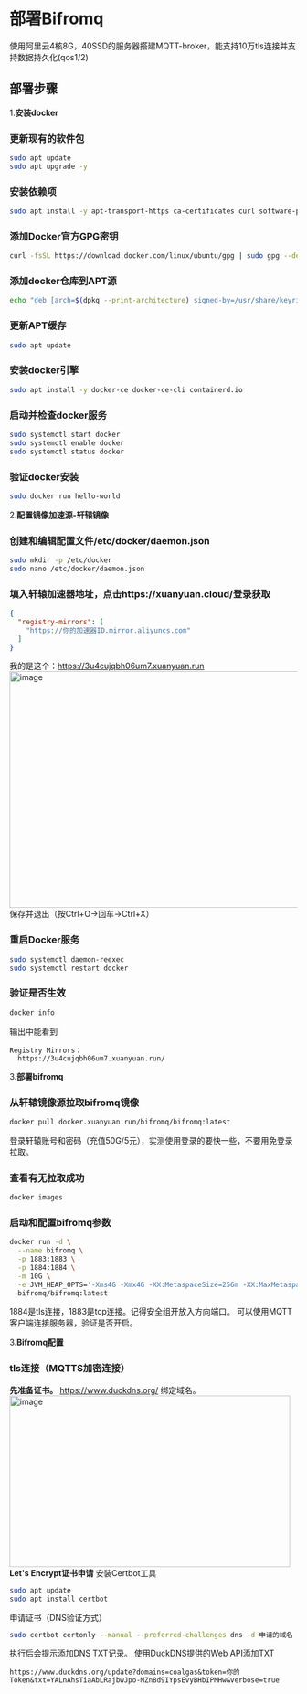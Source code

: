 # 部署Bifromq

使用阿里云4核8G，40SSD的服务器搭建MQTT-broker，能支持10万tls连接并支持数据持久化(qos1/2)

## 部署步骤

1.__安装docker__
### 更新现有的软件包
```bash
sudo apt update
sudo apt upgrade -y
```
### 安装依赖项
```bash
sudo apt install -y apt-transport-https ca-certificates curl software-properties-common
```
### 添加Docker官方GPG密钥
```bash
curl -fsSL https://download.docker.com/linux/ubuntu/gpg | sudo gpg --dearmor -o /usr/share/keyrings/docker-archive-keyring.gpg
```
### 添加docker仓库到APT源
```bash
echo "deb [arch=$(dpkg --print-architecture) signed-by=/usr/share/keyrings/docker-archive-keyring.gpg] https://download.docker.com/linux/ubuntu $(lsb_release -cs) stable" | sudo tee /etc/apt/sources.list.d/docker.list > /dev/null
```
### 更新APT缓存
```bash
sudo apt update
```
### 安装docker引擎
```bash
sudo apt install -y docker-ce docker-ce-cli containerd.io
```
### 启动并检查docker服务
```bash
sudo systemctl start docker
sudo systemctl enable docker
sudo systemctl status docker
```
### 验证docker安装
```bash
sudo docker run hello-world
```
2.__配置镜像加速源-轩辕镜像__
### 创建和编辑配置文件/etc/docker/daemon.json
```bash
sudo mkdir -p /etc/docker
sudo nano /etc/docker/daemon.json
```
### 填入轩辕加速器地址，点击https://xuanyuan.cloud/登录获取
```json
{
  "registry-mirrors": [
    "https://你的加速器ID.mirror.aliyuncs.com"
  ]
}
```
我的是这个：https://3u4cujqbh06um7.xuanyuan.run
<img width="2176" height="414" alt="image" src="https://github.com/user-attachments/assets/e214232a-320b-417f-ad5f-e4d7795b2554" />
保存并退出（按Ctrl+O->回车->Ctrl+X）
### 重启Docker服务
```bash
sudo systemctl daemon-reexec
sudo systemctl restart docker
```
### 验证是否生效
```bash
docker info
```
输出中能看到
```nginx
Registry Mirrors：
  https://3u4cujqbh06um7.xuanyuan.run/
```
3.__部署bifromq__
### 从轩辕镜像源拉取bifromq镜像
```bash
docker pull docker.xuanyuan.run/bifromq/bifromq:latest
```
登录轩辕账号和密码（充值50G/5元），实测使用登录的要快一些，不要用免登录拉取。

### 查看有无拉取成功
```bash
docker images
```

### 启动和配置bifromq参数
```bash
docker run -d \
  --name bifromq \
  -p 1883:1883 \
  -p 1884:1884 \
  -m 10G \
  -e JVM_HEAP_OPTS='-Xms4G -Xmx4G -XX:MetaspaceSize=256m -XX:MaxMetaspaceSize=512m -XX:MaxDirectMemorySize=4G' \
  bifromq/bifromq:latest
```
1884是tls连接，1883是tcp连接。记得安全组开放入方向端口。
可以使用MQTT客户端连接服务器，验证是否开启。

3.__Bifromq配置__
### tls连接（MQTTS加密连接）
__先准备证书。__
https://www.duckdns.org/
绑定域名。
<img width="491" height="300" alt="image" src="https://github.com/user-attachments/assets/2e7878c6-14c5-4609-8f06-6a25bf089c19" />
__Let's Encrypt证书申请__
安装Certbot工具
```bash
sudo apt update
sudo apt install certbot
```
申请证书（DNS验证方式）
```bash
sudo certbot certonly --manual --preferred-challenges dns -d 申请的域名
```
执行后会提示添加DNS TXT记录。
使用DuckDNS提供的Web API添加TXT
```http
https://www.duckdns.org/update?domains=coalgas&token=你的Token&txt=YALnAhsTiaAbLRajbwJpo-MZn8d9IYpsEvyBHbIPMHw&verbose=true
```













































